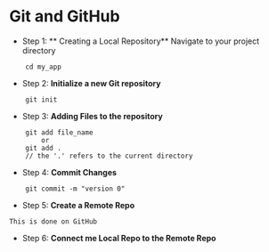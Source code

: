 # Git and GitHub

- Step 1: ** Creating a Local Repository**
 Navigate to your project directory
``` 
    cd my_app
``` 
- Step 2: **Initialize a new Git repository**
``` 
    git init
``` 
- Step 3: **Adding Files to the repository**
``` 
    git add file_name
        or
    git add .
    // the '.' refers to the current directory
``` 
- Step 4: **Commit Changes**
``` 
    git commit -m "version 0"
``` 
- Step 5: **Create a Remote Repo**
``` 
This is done on GitHub
``` 
- Step 6: **Connect me Local Repo to the Remote Repo**
``` 

